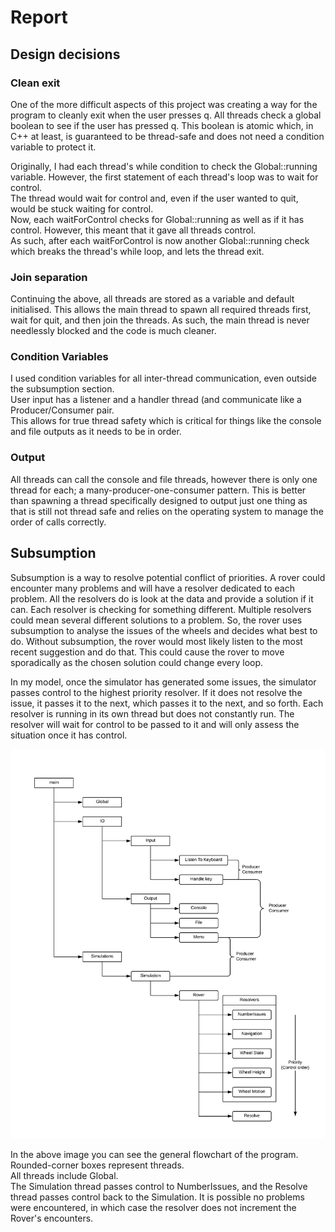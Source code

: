 # Report

## Design decisions

### Clean exit

One of the more difficult aspects of this project was creating a way for the program to cleanly exit when the user presses q.
All threads check a global boolean to see if the user has pressed q. This boolean is atomic which, in C++ at least, is guaranteed to be thread-safe and does not need a condition variable to protect it.  

Originally, I had each thread's while condition to check the Global::running variable.
However, the first statement of each thread's loop was to wait for control.  
The thread would wait for control and, even if the user wanted to quit, would be stuck waiting for control.  
Now, each waitForControl checks for Global::running as well as if it has control.
However, this meant that it gave all threads control.  
As such, after each waitForControl is now another Global::running check which breaks the thread's while loop, and lets the thread exit.

### Join separation

Continuing the above, all threads are stored as a variable and default initialised.
This allows the main thread to spawn all required threads first, wait for quit, and then join the threads.
As such, the main thread is never needlessly blocked and the code is much cleaner.  

### Condition Variables

I used condition variables for all inter-thread communication, even outside the subsumption section.  
User input has a listener and a handler thread (and communicate like a Producer/Consumer pair.  
This allows for true thread safety which is critical for things like the console and file outputs as it needs to be in order.

### Output

All threads can call the console and file threads, however there is only one thread for each; a many-producer-one-consumer pattern.
This is better than spawning a thread specifically designed to output just one thing as that is still not thread safe and relies on the operating system to manage the order of calls correctly.  

## Subsumption

Subsumption is a way to resolve potential conflict of priorities. A rover could encounter many problems and will have a resolver dedicated to each problem. All the resolvers do is look at the data and provide a solution if it can. Each resolver is checking for something different. Multiple resolvers could mean several different solutions to a problem. So, the rover uses subsumption to analyse the issues of the wheels and decides what best to do. Without subsumption, the rover would most likely listen to the most recent suggestion and do that. This could cause the rover to move sporadically as the chosen solution could change every loop.  

In my model, once the simulator has generated some issues, the simulator passes control to the highest priority resolver. If it does not resolve the issue, it passes it to the next, which passes it to the next, and so forth. Each resolver is running in its own thread but does not constantly run. The resolver will wait for control to be passed to it and will only assess the situation once it has control.

![img](370.png)

In the above image you can see the general flowchart of the program.
Rounded-corner boxes represent threads.  
All threads include Global.  
The Simulation thread passes control to NumberIssues, and the Resolve thread passes control back to the Simulation.
It is possible no problems were encountered, in which case the resolver does not increment the Rover's encounters.
